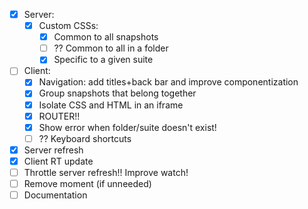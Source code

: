 - [x] Server:
    - [x] Custom CSSs:
        - [x] Common to all snapshots
        - [ ] ?? Common to all in a folder
        - [x] Specific to a given suite
- [ ] Client:
    - [x] Navigation: add titles+back bar and improve componentization
    - [x] Group snapshots that belong together
    - [x] Isolate CSS and HTML in an iframe
    - [x] ROUTER!!
    - [x] Show error when folder/suite doesn't exist!
    - [ ] ?? Keyboard shortcuts
- [x] Server refresh
- [x] Client RT update
- [ ] Throttle server refresh!! Improve watch!
- [ ] Remove moment (if unneeded)
- [ ] Documentation
